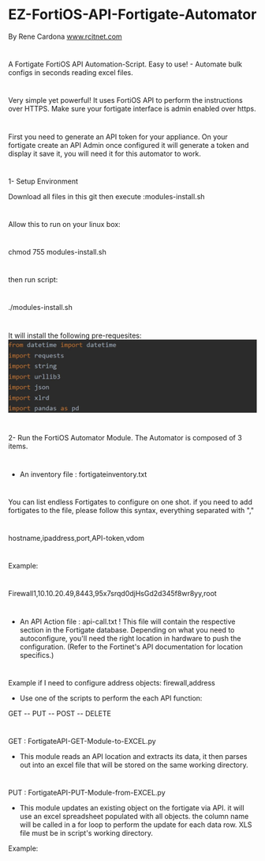 # EZ-FortiOS-API-Fortigate-Automator
By Rene Cardona www.rcitnet.com
#
A Fortigate FortiOS API Automation-Script. 
Easy to use! - Automate bulk configs in seconds reading excel files.
#
Very simple yet powerful! It uses FortiOS API to perform the instructions
over HTTPS. Make sure your fortigate interface is admin enabled over https.
#
First you need to generate an API token for your appliance.
On your fortigate create an API Admin
once configured it will generate a token and display it
save it, you will need it for this automator to work.

#
1- Setup Environment

Download all files in this git then execute :modules-install.sh
#
Allow this to run on your linux box:
 #
   chmod 755 modules-install.sh
 #
 then run script:
#
 ./modules-install.sh
#
It will install the following pre-requesites:
![Modules](/images/API-Modules-FortiOS-1.JPG)
#
2- Run the FortiOS Automator Module.
The Automator is composed of 3 items.
#
- An inventory file : fortigateinventory.txt
#
 You can list endless Fortigates to configure
 on one shot.
 if you need to add fortigates to the file,
 please follow this syntax, everything separated with ","
 #
 hostname,ipaddress,port,API-token,vdom
#
 Example:
 #
 Firewall1,10.10.20.49,8443,95x7srqd0djHsGd2d345f8wr8yy,root
 #
- An API Action file : api-call.txt
!
This file will contain the respective section in the Fortigate
database. Depending on what you need to autoconfigure, you'll
need the right location in hardware to push the configuration.
(Refer to the Fortinet's API documentation for location specifics.)

#
Example if I need to configure address objects:
 firewall,address

- Use one of the scripts to perform the each API function:

GET -- PUT -- POST -- DELETE
#
GET :  FortigateAPI-GET-Module-to-EXCEL.py

- This module reads an API location and extracts its data, it then
parses out into an excel file that will be stored on the same working directory.
#
PUT : FortigateAPI-PUT-Module-from-EXCEL.py

- This module updates an existing object on the fortigate via API.
it will use an excel spreadsheet populated with all objects.
the column name will be called in a for loop to perform the update
for each data row. XLS file must be in script's working directory.




Example:





